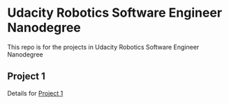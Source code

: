 # Udacity Robotics Software Engineer Nanodegree
This repo is for the projects in Udacity Robotics Software Engineer Nanodegree

## Project 1
Details for [Project 1](https://github.com/luckymeng7/UdacityRobotic/blob/main/project1/README.md)
